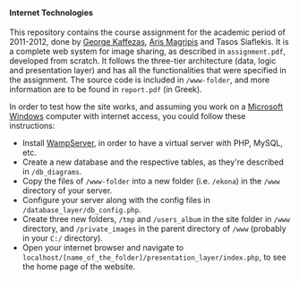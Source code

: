 ####  Internet Technologies

This repository contains the course assignment for the academic period of 2011-2012, done by
[George Kaffezas](https://github.com/gkffzs), [Aris Magripis](https://github.com/aris-mag) and Tasos Siaflekis. It is a
complete web system for image sharing, as described in `assignment.pdf`, developed from scratch. It follows the
three-tier architecture (data, logic and presentation layer) and has all the functionalities that were specified in the
assignment. The source code is included in `/www-folder`, and more information are to be found in `report.pdf`
(in Greek).

In order to test how the site works, and assuming you work on a
[Microsoft Windows](https://www.microsoft.com/el-gr/windows/) computer with internet access, you could follow these
instructions:
- Install [WampServer](http://www.wampserver.com/en/), in order to have a virtual server with PHP, MySQL, etc.
- Create a new database and the respective tables, as they're described in `/db_diagrams`.
- Copy the files of `/www-folder` into a new folder (i.e. `/ekona`) in the `/www` directory of your server.
- Configure your server along with the config files in `/database_layer/db_config.php`.
- Create three new folders, `/tmp` and `/users_album` in the site folder in `/www` directory, and `/private_images` in the parent directory of `/www` (probably in your `C:/` directory).
- Open your internet browser and navigate to `localhost/[name_of_the_folder]/presentation_layer/index.php`, to see the home page of the website.
